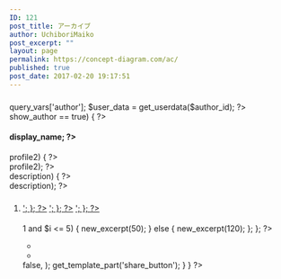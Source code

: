 ```yaml
---
ID: 121
post_title: アーカイブ
author: UchiboriMaiko
post_excerpt: ""
layout: page
permalink: https://concept-diagram.com/ac/
published: true
post_date: 2017-02-20 19:17:51
---
```

<div id="main_col">

 <?php if ( have_posts() ) : ?>

 <?php if (is_category()) { ?>
 <?php
    	$cat_id = '16';
//get_query_var('cat');
    	//echo get_category_parents( $cat_id , true, '');
      $ancestor_ids = 'ダイアグラムの描き方';
//array_reverse(get_ancestors( $cat_id, 'category' ));
      if(!empty($ancestor_ids)) {
        $cat_count = 1;
        foreach( $ancestor_ids as $ancestor_id) {
          if($cat_count == 1) {
 ?>
 <h3 class="archive_headline"><span><?php echo get_cat_name($ancestor_id); ?></span><span class="current_category"><?php echo single_cat_title('', false); ?></span></h3>
 <?php
          } else {
            break;
          };
          $cat_count++;
        }
      } else {
 ?>
 <h3 class="archive_headline"><span><?php echo single_cat_title('', false); ?></span></h3>
 <?php }; ?>

 <?php } elseif( is_tag() ) { ?>
 <h3 class="archive_headline"><span><?php echo single_tag_title('', false); ?></span></h3>

 <?php } elseif (is_day()) { ?>
 <h3 class="archive_headline"><span><?php echo get_the_time(__('F jS, Y', 'tcd-w')); ?></span></h3>

 <?php } elseif (is_month()) { ?>
 <h3 class="archive_headline"><span><?php echo get_the_time(__('F, Y', 'tcd-w')); ?></span></h3>

 <?php } elseif (is_year()) { ?>
 <h3 class="archive_headline"><span><?php echo get_the_time(__('Y', 'tcd-w')); ?></span></h3>

 <?php } elseif (is_author()) { ?>
 <h3 class="archive_headline"><span><?php _e('Author archive', 'tcd-w'); ?></span></h3>
 <?php
      global $wp_query;
      $author_id = $wp_query->query_vars['author'];
      $user_data = get_userdata($author_id);
 ?>
 <?php
       if($user_data->show_author == true) {
 ?>
 <div class="author_profile clearfix" id="author_profile_archive">
  <div class="author_info_avatar"><?php echo get_avatar($author_id, 70); ?></div>
  <div class="author_info_meta clearfix">
   <h4 class="author_info_name"><?php echo $user_data->display_name; ?></h4>
   <?php if($user_data->profile2) { ?>
   <div class="author_info_desc">
    <?php echo wpautop($user_data->profile2); ?>
   </div>
   <?php } elseif($user_data->description) { ?>
   <div class="author_info_desc">
    <?php echo wpautop($user_data->description); ?>
   </div>
   <?php }; ?>
  </div>
 </div>
 <?php }; ?>

 <?php } else { ?>
 <h3 class="archive_headline"><span><?php _e('Blog Archives', 'tcd-w'); ?></span></h3>
 <?php }; ?>

 <ol id="archive_post_list" class="clearfix">
  <?php $i = 1; while ( have_posts() ) : the_post(); ?>
  <li class="<?php if($i == 1){ echo 'post_type1'; } elseif($i > 1 and $i <= 5) { echo 'post_type2'; } else { echo 'post_type3'; };  ?> post_num<?php echo $i; ?> clearfix">
   <?php if($i==1){ ?>
   <a class="image" href="<?php the_permalink() ?>"><?php if ( has_post_thumbnail()) { echo the_post_thumbnail('size2'); } else { echo '<img src="'; bloginfo('template_url'); echo '/img/common/no_image2.gif" alt="" title="" />'; }; ?></a>
   <?php } elseif($i <= 5) { ?>
   <a class="image" href="<?php the_permalink() ?>"><?php if ( has_post_thumbnail()) { echo the_post_thumbnail('size4'); } else { echo '<img src="'; bloginfo('template_url'); echo '/img/common/no_image4.gif" alt="" title="" />'; }; ?></a>
   <?php } else { ?>
   <a class="image" href="<?php the_permalink() ?>"><?php if ( has_post_thumbnail()) { echo the_post_thumbnail('size1'); } else { echo '<img src="'; bloginfo('template_url'); echo '/img/common/no_image1.gif" alt="" title="" />'; }; ?></a>
   <?php }; ?>
   <h4 class="title"><a href="<?php the_permalink() ?>"><?php the_title(); ?></a></h4>
   <?php if($i <= 5) { ?><p class="excerpt"><?php if (has_excerpt()) { the_excerpt(); } else { if($i > 1 and $i <= 5) { new_excerpt(50); } else { new_excerpt(120); }; }; ?></p><?php }; ?>
   <?php if ($options['show_date'] && $options['show_category']) { ?>
   <ul class="meta clearfix">
    <?php if ($options['show_date']){ ?><li class="post_date"><time class="entry-date updated" datetime="<?php the_modified_time('c'); ?>"><?php the_time('Y/n/j'); ?></time></li><?php }; ?>
    <?php if ($options['show_category']){ ?><li class="post_category"><?php the_category(', '); ?></li><?php }; ?>
   </ul>
   <?php }; ?>
   <?php
     if ($options['show_bookmark']) {
       if ($i <= 5) {
       global $share_button_options;
         $share_button_options = array(
           'show_googleplus' => false,
         );
       get_template_part('share_button');
       }
     }
   ?>
  </li><!-- END .post_list -->
  <?php $i++; endwhile; ?>
 </ol>

 <?php else: ?>
 <p class="no_post"><?php _e("There is no registered post.","tcd-w"); ?></p>
 <?php endif; ?>

 <?php get_template_part('navigation'); ?>

</div><!-- END #main_col -->